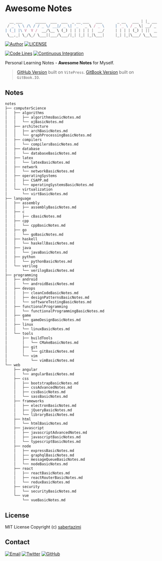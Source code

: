 # Awesome Notes

```js
  __ ___      _____  ___  ___  _ __ ___   ___       _ __   ___ | |_ ___  ___
 / _` \ \ /\ / / _ \/ __|/ _ \| '_ ` _ \ / _ \     | '_ \ / _ \| __/ _ \/ __|
| (_| |\ V  V /  __/\__ \ (_) | | | | | |  __/     | | | | (_) | ||  __/\__ \
 \__,_| \_/\_/ \___||___/\___/|_| |_| |_|\___|     |_| |_|\___/ \__\___||___/
```

[![Author](https://img.shields.io/badge/author-sabertaz-lightgrey?style=for-the-badge)](https://github.com/sabertazimi)
[![LICENSE](https://img.shields.io/github/license/sabertazimi/awesome-notes?style=for-the-badge)](https://raw.githubusercontent.com/sabertazimi/awesome-notes/main/LICENSE)

[![Code Lines](https://img.shields.io/tokei/lines/github/sabertazimi/awesome-notes?style=for-the-badge&logo=visualstudiocode)](https://github.com/sabertazimi/awesome-notes)
[![Continuous Integration](https://img.shields.io/github/workflow/status/sabertazimi/awesome-notes/Continuous%20Integration/main?style=for-the-badge&logo=github)](https://github.com/sabertazimi/awesome-notes/actions/workflows/ci.yml)

Personal Learning Notes - **Awesome Notes** for Myself.

> [GitHub Version](https://sabertazimi.github.io/awesome-notes)
> built on `VitePress`.
> [GitBook Version](https://notes.tazimi.dev)
> built on `GitBook.IO`.

## Notes

```bash
notes
├── computerScience
│   ├── algorithms
│   │   ├── algorithmsBasicNotes.md
│   │   └── ojBasicNotes.md
│   ├── architecture
│   │   ├── archBasicNotes.md
│   │   └── graphProcessingBasicNotes.md
│   ├── compilers
│   │   └── compilersBasicNotes.md
│   ├── database
│   │   └── databaseBasicNotes.md
│   ├── latex
│   │   └── latexBasicNotes.md
│   ├── network
│   │   └── networkBasicNotes.md
│   ├── operatingSystems
│   │   ├── CSAPP.md
│   │   └── operatingSystemsBasicNotes.md
│   └── virtualization
│       └── virtBasicNotes.md
├── language
│   ├── assembly
│   │   ├── assemblyBasicNotes.md
│   ├── c
│   │   ├── cBasicNotes.md
│   ├── cpp
│   │   └── cppBasicNotes.md
│   ├── go
│   │   └── goBasicNotes.md
│   ├── haskell
│   │   └── haskellBasicNotes.md
│   ├── java
│   │   └── javaBasicNotes.md
│   ├── python
│   │   └── pythonBasicNotes.md
│   └── verilog
│       └── verilogBasicNotes.md
├── programming
│   ├── android
│   │   └── androidBasicNotes.md
│   ├── devops
│   │   ├── cleanCodeBasicNotes.md
│   │   ├── designPatternsBasicNotes.md
│   │   └── softwareTestingBasicNotes.md
│   ├── functionalProgramming
│   │   └── functionalProgrammingBasicNotes.md
│   ├── game
│   │   └── gameDesignBasicNotes.md
│   ├── linux
│   │   └── linuxBasicNotes.md
│   └── tools
│       ├── buildTools
│       │   └── CMakeBasicNotes.md
│       ├── git
│       │   └── gitBasicNotes.md
│       └── vim
│           └── vimBasicNotes.md
└── web
    ├── angular
    │   └── angularBasicNotes.md
    ├── css
    │   ├── bootstrapBasicNotes.md
    │   ├── cssAdvancedNotes.md
    │   ├── cssBasicNotes.md
    │   └── sassBasicNotes.md
    ├── frameworks
    │   ├── electronBasicNotes.md
    │   ├── jQueryBasicNotes.md
    │   └── libraryBasicNotes.md
    ├── html
    │   └── htmlBasicNotes.md
    ├── javascript
    │   ├── javascriptAdvancedNotes.md
    │   ├── javascriptBasicNotes.md
    │   └── typescriptBasicNotes.md
    ├── node
    │   ├── expressBasicNotes.md
    │   ├── graphqlBasicNotes.md
    │   ├── messageQueueBasicNotes.md
    │   └── nodeBasicNotes.md
    ├── react
    │   ├── reactBasicNotes.md
    │   ├── reactRouterBasicNotes.md
    │   └── reduxBasicNotes.md
    ├── security
    │   └── securityBasicNotes.md
    └── vue
        └── vueBasicNotes.md
```

## License

MIT License Copyright (c) [sabertazimi](https://github.com/sabertazimi)

## Contact

[![Email](https://img.shields.io/badge/-Gmail-ea4335?style=for-the-badge&logo=gmail&logoColor=white)](mailto:sabertazimi@gmail.com)
[![Twitter](https://img.shields.io/badge/-Twitter-1da1f2?style=for-the-badge&logo=twitter&logoColor=white)](https://twitter.com/sabertazimi)
[![GitHub](https://img.shields.io/badge/-GitHub-181717?style=for-the-badge&logo=github&logoColor=white)](https://github.com/sabertazimi)
